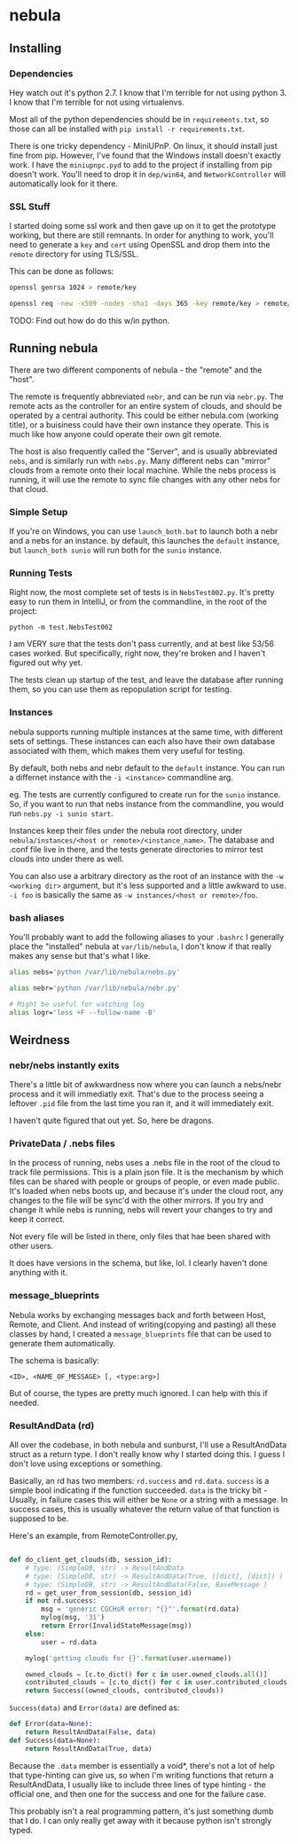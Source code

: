 # nebula

## Installing

### Dependencies

Hey watch out it's python 2.7. I know that I'm terrible for not using python 3. 
I know that I'm terrible for not using virtualenvs. 

Most all of the python dependencies should be in `requirements.txt`, so those 
can all be installed with `pip install -r requirements.txt`. 

There is one tricky dependency - MiniUPnP. On linux, it should install just fine from pip.
However, I've found that the Windows install doesn't exactly work. I have the 
`miniupnpc.pyd` to add to the project if installing from pip doesn't work.
You'll need to drop it in `dep/win64`, and `NetworkController` will automatically look for it there.

### SSL Stuff

I started doing some ssl work and then gave up on it to get the prototype 
working, but there are still remnants. In order for anything to work, you'll 
need to  generate a `key` and `cert` using OpenSSL and drop them into the 
`remote` directory for using TLS/SSL.

This can be done as follows:

``` bash
openssl genrsa 1024 > remote/key

openssl req -new -x509 -nodes -sha1 -days 365 -key remote/key > remote/cert
```

TODO: Find out how do do this w/in python.

## Running nebula

There are two different components of nebula - the "remote" and the "host".

The remote is frequently abbreviated `nebr`, and can be run via `nebr.py`. 
The remote acts as the controller for an entire system of clouds, and should be 
operated by a central authority. This could be either nebula.com 
(working title), or a buisiness could have their own instance they operate. 
This is much like how anyone could operate their own git remote.

The host is also frequently called the "Server", and is usually abbreviated 
`nebs`, and is similarly run with `nebs.py`.
Many different nebs can "mirror" clouds from a remote onto their local machine.
While the nebs process is running, it will use the remote to sync file changes 
with any other nebs for that cloud. 

### Simple Setup

If you're on Windows, you can use `launch_both.bat` to launch both a nebr and a
 nebs for an instance. by default, this launches the `default` instance, but 
 `launch_both sunio` will run both for the `sunio` instance.

### Running Tests

Right now, the most complete set of tests is in `NebsTest002.py`. It's pretty 
easy to run them in IntelliJ, or from the commandline, in the root of the project:

`python -m test.NebsTest002`

I am VERY sure that the tests don't pass currently, and at best like 53/56 
cases worked. But specifically, right now, they're broken and I haven't figured 
out why yet.

The tests clean up startup of the test, and leave the database after running 
them, so you can use them as repopulation script for testing.

### Instances

nebula supports running multiple instances at the same time, with different 
sets of settings. These instances can each also have their own database 
associated with them, which makes them very useful for testing.

By default, both nebs and nebr default to the `default` instance. 
You can run a differnet instance with the `-i <instance>` commandline arg.

eg. The tests are currently configured to create run for the `sunio` instance.
So, if you want to run that nebs instance from the commandline, you would run
`nebs.py -i sunio start`.

Instances keep their files under the nebula root directory, under 
`nebula/instances/<host or remote>/<instance_name>`. The database and .conf file
live in there, and the tests generate directories to mirror test clouds into 
under there as well.

You can also use a arbitrary directory as the root of an instance with the 
`-w <working dir>` argument, but it's less supported and a little awkward to use.
`-i foo` is basically the same as `-w instances/<host or remote>/foo`.


### bash aliases

You'll probably want to add the following aliases to your `.bashrc`
I generally place the "installed" nebula at `var/lib/nebula`, I don't know if that
  really makes any sense but that's what I like.

``` sh
alias nebs='python /var/lib/nebula/nebs.py'

alias nebr='python /var/lib/nebula/nebr.py'

# Might be useful for watching log
alias logr='less +F --follow-name -B'
```


## Weirdness ##

### nebr/nebs instantly exits
There's a little bit of awkwardness now where you can launch a nebs/nebr process
and it will immediatly exit. That's due to the process seeing a leftover `.pid` 
file from the last time you ran it, and it will immediately exit. 

I haven't quite figured that out yet. So, here be dragons.

### PrivateData / .nebs files
In the process of running, nebs uses a .nebs file in the root of the cloud to 
track file permissions. This is a plain json file.  It is the mechanism by which
files can be shared with people or groups of people, or even made public. It's 
loaded when nebs boots up, and because it's under the cloud root, any changes to
the file will be sync'd with the other mirrors. If you try and change it while 
nebs is running, nebs will revert your changes to try and keep it correct.  

Not every file will be listed in there, only files that hae been shared with 
other users.

It does have versions in the schema, but like, lol. I clearly haven't done anything with it.

### message_blueprints
Nebula works by exchanging messages back and forth between Host, Remote, and 
Client. And instead of writing(copying and pasting) all these classes by hand, 
I created a `message_blueprints` file that can be used to  generate them automatically.

The schema is basically:
```
<ID>, <NAME_OF_MESSAGE> [, <type:arg>] 
```
But of course, the types are pretty much ignored. I can help with this if needed.


### ResultAndData (rd)

All over the codebase, in both nebula and sunburst, I'll use a ResultAndData 
struct as a return type. I don't really know why I started doing this. I guess I 
don't love using exceptions or something.

Basically, an rd has two members: `rd.success` and `rd.data`. `success` is a 
simple bool indicating if the function succeeded. `data` is the tricky bit -
 Usually, in failure cases this will either be `None` or a string with a message.
 In success cases, this is usually whatever the return value of that function 
 is supposed to be.

Here's an example, from RemoteController.py,
``` python

def do_client_get_clouds(db, session_id):
    # type: (SimpleDB, str) -> ResultAndData
    # type: (SimpleDB, str) -> ResultAndData(True, ([dict], [dict]) )
    # type: (SimpleDB, str) -> ResultAndData(False, BaseMessage )
    rd = get_user_from_session(db, session_id)
    if not rd.success:
        msg = 'generic CGCHsR error: "{}"'.format(rd.data)
        mylog(msg, '31')
        return Error(InvalidStateMessage(msg))
    else:
        user = rd.data

    mylog('getting clouds for {}'.format(user.username))

    owned_clouds = [c.to_dict() for c in user.owned_clouds.all()]
    contributed_clouds = [c.to_dict() for c in user.contributed_clouds.all()]
    return Success((owned_clouds, contributed_clouds))
```

`Success(data)` and `Error(data)` are defined as:

```python
def Error(data=None):
    return ResultAndData(False, data)
def Success(data=None):
    return ResultAndData(True, data)
```

 Because the `.data` member is essentially a void*, there's not a lot of help 
   that type-hinting can give us, so when I'm writing functions that return a 
   ResultAndData, I usually like to include three lines of type hinting - the 
   official one, and then one for the success and one for the failure case.

This probably isn't a real programming pattern, it's just something dumb that I do.
I can only really get away with it because python isn't strongly typed.


